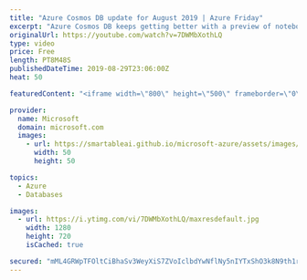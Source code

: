 ```yaml
---
title: "Azure Cosmos DB update for August 2019 | Azure Friday"
excerpt: "Azure Cosmos DB keeps getting better with a preview of notebook support, we've got Apache Spark, great new optimizations in queries, and idiomatic SDKs now on v3. Kirill Gavrylyuk is back once again with all the updates.'  00:46 Jupyter Notebooks and Apache Spark 03:21 Standalone Data Explorer with AD"
originalUrl: https://youtube.com/watch?v=7DWMbXothLQ
type: video
price: Free
length: PT8M48S
publishedDateTime: 2019-08-29T23:06:00Z
heat: 50

featuredContent: "<iframe width=\"800\" height=\"500\" frameborder=\"0\" src=\"https://www.youtube.com/embed/7DWMbXothLQ\" allow=\"accelerometer; autoplay; encrypted-media; gyroscope; picture-in-picture\" allowfullscreen></iframe>"

provider:
  name: Microsoft
  domain: microsoft.com
  images:
    - url: https://smartableai.github.io/microsoft-azure/assets/images/organizations/microsoft.com-50x50.jpg
      width: 50
      height: 50

topics:
  - Azure
  - Databases

images:
  - url: https://i.ytimg.com/vi/7DWMbXothLQ/maxresdefault.jpg
    width: 1280
    height: 720
    isCached: true

secured: "mML4GRWpTFOltCiBhaSv3WeyXiS7ZVoIclbdYwNflNy5nIYTxShO3k8N9th1rSrVrQevyp6G+nbpE5z+0JXIDOhc1PNPiSTYPsLr/y2PxnUzCJ8affxivy09BJPfkxGemBAXJmpAaZ1copbxuCMELSzQsLdS+qqFoBTRhJUf5IyxQ/QWeRrxxUwaaeTAH84YVXXJl4H+T5pGm/papwubYiuUN/IlbDEn1l6Mu8vHjFukLnUo0qzxLJ+Qah+9HPMqdqaOh0si72r4QJHMGBe+Cg+wTx/X3HuCzlY+GacXEa1uFQk+V24YHpZNRR0LNz9RMoOsxF9Y75gZUquvotkLu1J93W4jsS2BT9/xW+P1++d3lBq73KfD680T7VFKEIt4GhY4foS3UanTi/11XuhzD8jl6Dev72ESW+lX6l7XSvc=;To/ZANn9bhkryvY1b8xRyQ=="
---
```



